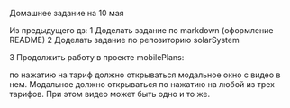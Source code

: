 Домашнее задание на 10 мая

Из предыдущего дз:
1 Доделать задание по markdown (оформление README)
2 Доделать задание по репозиторию solarSystem 

3 Продолжить работу в проекте mobilePlans:

по нажатию на тариф должно открываться модальное окно с видео в нем. Модальное должно открываться по нажатию на любой из трех тарифов. При этом видео может быть одно и то же. 